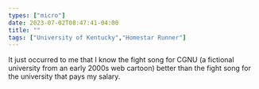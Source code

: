 ```yaml
---
types: ["micro"]
date: 2023-07-02T08:47:41-04:00
title: ""
tags: ["University of Kentucky","Homestar Runner"]
---
```

It just occurred to me that I know the fight song for CGNU (a fictional university from an early 2000s web cartoon) better than the fight song for the university that pays my salary.
